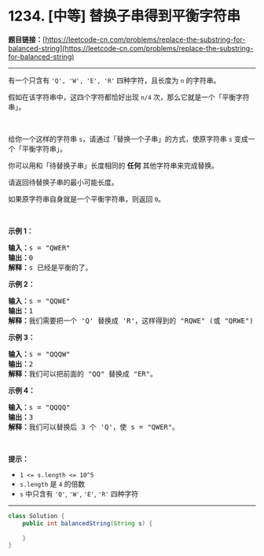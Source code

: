 # 1234. [中等] 替换子串得到平衡字符串

**题目链接：**[https://leetcode-cn.com/problems/replace-the-substring-for-balanced-string](https://leetcode-cn.com/problems/replace-the-substring-for-balanced-string)

---

<div class="content__1Y2H">
 <div class="notranslate">
  <p>有一个只含有&nbsp;<code>'Q', 'W', 'E',&nbsp;'R'</code>&nbsp;四种字符，且长度为 <code>n</code>&nbsp;的字符串。</p> 
  <p>假如在该字符串中，这四个字符都恰好出现&nbsp;<code>n/4</code>&nbsp;次，那么它就是一个「平衡字符串」。</p> 
  <p>&nbsp;</p> 
  <p>给你一个这样的字符串 <code>s</code>，请通过「替换一个子串」的方式，使原字符串 <code>s</code> 变成一个「平衡字符串」。</p> 
  <p>你可以用和「待替换子串」长度相同的&nbsp;<strong>任何</strong> 其他字符串来完成替换。</p> 
  <p>请返回待替换子串的最小可能长度。</p> 
  <p>如果原字符串自身就是一个平衡字符串，则返回 <code>0</code>。</p> 
  <p>&nbsp;</p> 
  <p><strong>示例 1：</strong></p> 
  <pre class="language-text"><strong>输入：</strong>s = "QWER"
<strong>输出：</strong>0
<strong>解释：</strong>s 已经是平衡的了。</pre> 
  <p><strong>示例 2：</strong></p> 
  <pre class="language-text"><strong>输入：</strong>s = "QQWE"
<strong>输出：</strong>1
<strong>解释：</strong>我们需要把一个 'Q' 替换成 'R'，这样得到的 "RQWE" (或 "QRWE") 是平衡的。
</pre> 
  <p><strong>示例 3：</strong></p> 
  <pre class="language-text"><strong>输入：</strong>s = "QQQW"
<strong>输出：</strong>2
<strong>解释：</strong>我们可以把前面的 "QQ" 替换成 "ER"。 
</pre> 
  <p><strong>示例 4：</strong></p> 
  <pre class="language-text"><strong>输入：</strong>s = "QQQQ"
<strong>输出：</strong>3
<strong>解释：</strong>我们可以替换后 3 个 'Q'，使 s = "QWER"。
</pre> 
  <p>&nbsp;</p> 
  <p><strong>提示：</strong></p> 
  <ul> 
   <li><code>1 &lt;= s.length &lt;= 10^5</code></li> 
   <li><code>s.length</code>&nbsp;是&nbsp;<code>4</code>&nbsp;的倍数</li> 
   <li><code>s</code>&nbsp;中只含有&nbsp;<code>'Q'</code>, <code>'W'</code>, <code>'E'</code>,&nbsp;<code>'R'</code>&nbsp;四种字符</li> 
  </ul> 
 </div>
</div>

---

```java
class Solution {
    public int balancedString(String s) {
        
    }
}
```